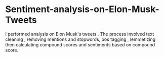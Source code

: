 # Sentiment-analysis-on-Elon-Musk-Tweets
I performed analysis on Elon Musk's tweets . The process involved text cleaning , removing mentions and stopwords, pos tagging , lemmetizing then calculating compound scores and sentiments based on compound score.
